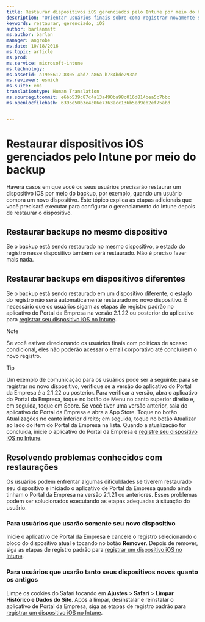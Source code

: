 ```yaml
---
title: Restaurar dispositivos iOS gerenciados pelo Intune por meio do backup | Microsoft Intune
description: "Orientar usuários finais sobre como registrar novamente seus dispositivos após a restauração por meio do backup."
keywords: restaurar, gerenciado, iOS
author: barlanmsft
ms.author: barlan
manager: angrobe
ms.date: 10/18/2016
ms.topic: article
ms.prod: 
ms.service: microsoft-intune
ms.technology: 
ms.assetid: a19e5612-8805-4bd7-a86a-b734bde293ae
ms.reviewer: esmich
ms.suite: ems
translationtype: Human Translation
ms.sourcegitcommit: e6bb539c87c4a13a490ba98c016d814bea5c7bbc
ms.openlocfilehash: 6395e50b3e4c06e7363acc136b5ed9eb2ef75abd


---
```


# Restaurar dispositivos iOS gerenciados pelo Intune por meio do backup

Haverá casos em que você ou seus usuários precisarão restaurar um dispositivo iOS por meio do backup, por exemplo, quando um usuário compra um novo dispositivo. Este tópico explica as etapas adicionais que você precisará executar para configurar o gerenciamento do Intune depois de restaurar o dispositivo.

## Restaurar backups no mesmo dispositivo

Se o backup está sendo restaurado no mesmo dispositivo, o estado do registro nesse dispositivo também será restaurado. Não é preciso fazer mais nada.

## Restaurar backups em dispositivos diferentes

Se o backup está sendo restaurado em um dispositivo diferente, o estado do registro não será automaticamente restaurado no novo dispositivo. É necessário que os usuários sigam as etapas de registro padrão no aplicativo do Portal da Empresa na versão 2.1.22 ou posterior do aplicativo para [registrar seu dispositivo iOS no Intune](/Intune/EndUser/enroll-your-device-in-intune-ios).

> [!NOTE]
> Se você estiver direcionando os usuários finais com políticas de acesso condicional, eles não poderão acessar o email corporativo até concluírem o novo registro.

> [!TIP]
> Um exemplo de comunicação para os usuários pode ser a seguinte: para se registrar no novo dispositivo, verifique se a versão do aplicativo do Portal da Empresa é a 2.1.22 ou posterior. Para verificar a versão, abra o aplicativo do Portal da Empresa, toque no botão de Menu no canto superior direito e, em seguida, toque em Sobre. Se você tiver uma versão anterior, saia do aplicativo do Portal da Empresa e abra a App Store. Toque no botão Atualizações no canto inferior direito; em seguida, toque no botão Atualizar ao lado do item do Portal da Empresa na lista. Quando a atualização for concluída, inicie o aplicativo do Portal da Empresa e [registre seu dispositivo iOS no Intune](/Intune/EndUser/enroll-your-device-in-intune-ios).

## Resolvendo problemas conhecidos com restaurações

Os usuários podem enfrentar algumas dificuldades se tiverem restaurado seu dispositivo e iniciado o aplicativo de Portal da Empresa quando ainda tinham o Portal da Empresa na versão 2.1.21 ou anteriores. Esses problemas podem ser solucionados executando as etapas adequadas à situação do usuário.

### Para usuários que usarão somente seu novo dispositivo
Inicie o aplicativo de Portal da Empresa e cancele o registro selecionando o bloco do dispositivo atual e tocando no botão __Remover__. Depois de remover, siga as etapas de registro padrão para [registrar um dispositivo iOS no Intune](/Intune/EndUser/enroll-your-device-in-intune-ios).

### Para usuários que usarão tanto seus dispositivos novos quanto os antigos
Limpe os cookies do Safari tocando em __Ajustes__ > __Safari__ > __Limpar Histórico e Dados do Site__. Após a limpar, desinstalar e reinstalar o aplicativo de Portal da Empresa, siga as etapas de registro padrão para [registrar um dispositivo iOS no Intune](/Intune/EndUser/enroll-your-device-in-intune-ios).



<!--HONumber=Oct16_HO3-->


